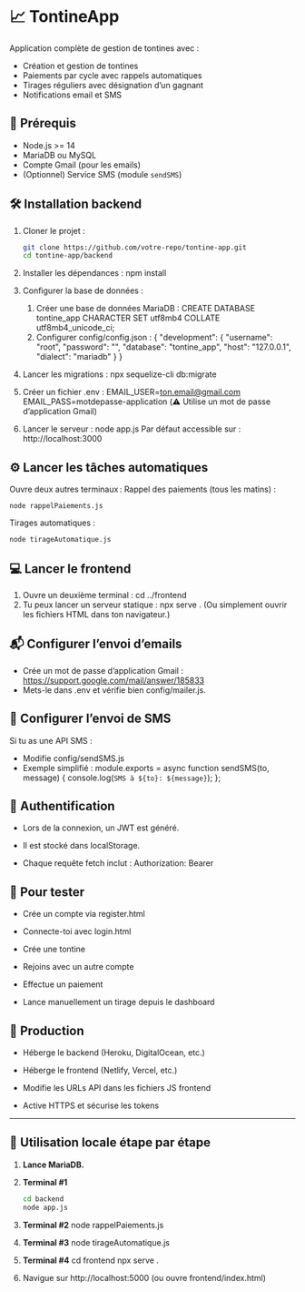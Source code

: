 # 📈 TontineApp

Application complète de gestion de tontines avec :

- Création et gestion de tontines
- Paiements par cycle avec rappels automatiques
- Tirages réguliers avec désignation d’un gagnant
- Notifications email et SMS

## 🚀 Prérequis

- Node.js >= 14
- MariaDB ou MySQL
- Compte Gmail (pour les emails)
- (Optionnel) Service SMS (module `sendSMS`)

## 🛠 Installation backend

1. Cloner le projet :

   ```bash
   git clone https://github.com/votre-repo/tontine-app.git
   cd tontine-app/backend

   ```

2. Installer les dépendances :
   npm install

3. Configurer la base de données :
   1. Créer une base de données MariaDB :
      CREATE DATABASE tontine_app CHARACTER SET utf8mb4 COLLATE utf8mb4_unicode_ci;
   2. Configurer config/config.json :
      {
      "development": {
      "username": "root",
      "password": "",
      "database": "tontine_app",
      "host": "127.0.0.1",
      "dialect": "mariadb"
      }
      }
4. Lancer les migrations :
   npx sequelize-cli db:migrate
5. Créer un fichier .env :
   EMAIL_USER=ton.email@gmail.com
   EMAIL_PASS=motdepasse-application
   (⚠️ Utilise un mot de passe d’application Gmail)
6. Lancer le serveur :
   node app.js
   Par défaut accessible sur : http://localhost:3000

## ⚙️ Lancer les tâches automatiques

Ouvre deux autres terminaux :
Rappel des paiements (tous les matins) :

    node rappelPaiements.js

Tirages automatiques :

    node tirageAutomatique.js

## 💻 Lancer le frontend

1. Ouvre un deuxième terminal :
   cd ../frontend
2. Tu peux lancer un serveur statique :
   npx serve .
   (Ou simplement ouvrir les fichiers HTML dans ton navigateur.)

## 📬 Configurer l’envoi d’emails

- Crée un mot de passe d’application Gmail :
  https://support.google.com/mail/answer/185833
- Mets-le dans .env et vérifie bien config/mailer.js.

## 📱 Configurer l’envoi de SMS

Si tu as une API SMS :

- Modifie config/sendSMS.js
- Exemple simplifié :
  module.exports = async function sendSMS(to, message) {
  console.log(`SMS à ${to}: ${message}`);
  };

## 🔑 Authentification

- Lors de la connexion, un JWT est généré.

- Il est stocké dans localStorage.

- Chaque requête fetch inclut :
  Authorization: Bearer <token>

## 🧪 Pour tester

- Crée un compte via register.html

- Connecte-toi avec login.html

- Crée une tontine

- Rejoins avec un autre compte

- Effectue un paiement

- Lance manuellement un tirage depuis le dashboard

## 🎯 Production

- Héberge le backend (Heroku, DigitalOcean, etc.)

- Héberge le frontend (Netlify, Vercel, etc.)

- Modifie les URLs API dans les fichiers JS frontend

- Active HTTPS et sécurise les tokens

---

## 🚀 Utilisation locale étape par étape

1. **Lance MariaDB.**
2. **Terminal #1**

   ```bash
   cd backend
   node app.js
   ```

3. **Terminal #2**
   node rappelPaiements.js
4. **Terminal #3**
   node tirageAutomatique.js
5. **Terminal #4**
   cd frontend
   npx serve .
6. Navigue sur http://localhost:5000 (ou ouvre frontend/index.html)
